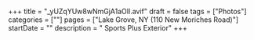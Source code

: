 +++
title = "_yUZqYUw8wNmGjA1aOIl.avif"
draft = false
tags = ["Photos"]
categories = [""]
pages = ["Lake Grove, NY (110 New Moriches Road)"]
startDate = ""
description = " Sports Plus Exterior"
+++
